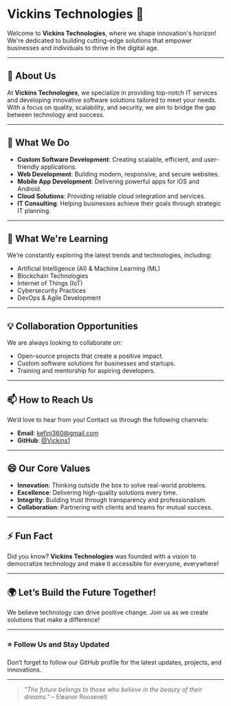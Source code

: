 # Vickins Technologies 🚀

Welcome to **Vickins Technologies**, where we shape innovation's horizon! We're dedicated to building cutting-edge solutions that empower businesses and individuals to thrive in the digital age.

---

## 🌟 About Us
At **Vickins Technologies**, we specialize in providing top-notch IT services and developing innovative software solutions tailored to meet your needs. With a focus on quality, scalability, and security, we aim to bridge the gap between technology and success.

---

## 👀 What We Do
- **Custom Software Development**: Creating scalable, efficient, and user-friendly applications.
- **Web Development**: Building modern, responsive, and secure websites.
- **Mobile App Development**: Delivering powerful apps for iOS and Android.
- **Cloud Solutions**: Providing reliable cloud integration and services.
- **IT Consulting**: Helping businesses achieve their goals through strategic IT planning.

---

## 🌱 What We're Learning
We’re constantly exploring the latest trends and technologies, including:
- Artificial Intelligence (AI) & Machine Learning (ML)
- Blockchain Technologies
- Internet of Things (IoT)
- Cybersecurity Practices
- DevOps & Agile Development

---

## 💡 Collaboration Opportunities
We are always looking to collaborate on:
- Open-source projects that create a positive impact.
- Custom software solutions for businesses and startups.
- Training and mentorship for aspiring developers.

---

## 📫 How to Reach Us
We’d love to hear from you! Contact us through the following channels:
- **Email**: [kefini360@gmail.com](mailto:vickinstechnologies@gmail.com)
- **GitHub**: [@Vickins1](https://github.com/Vickins1)

---

## 😄 Our Core Values
- **Innovation**: Thinking outside the box to solve real-world problems.
- **Excellence**: Delivering high-quality solutions every time.
- **Integrity**: Building trust through transparency and professionalism.
- **Collaboration**: Partnering with clients and teams for mutual success.

---

## ⚡ Fun Fact
Did you know? **Vickins Technologies** was founded with a vision to democratize technology and make it accessible for everyone, everywhere!

---

## 🌍 Let’s Build the Future Together!
We believe technology can drive positive change. Join us as we create solutions that make a difference!

---

### ⭐ Follow Us and Stay Updated
Don’t forget to follow our GitHub profile for the latest updates, projects, and innovations.

---

> *"The future belongs to those who believe in the beauty of their dreams."* – Eleanor Roosevelt
